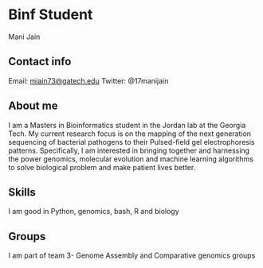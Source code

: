 # Binf Student
Mani Jain
## Contact info
Email:  mjain73@gatech.edu 
Twitter: @17manijain

## About me

I am a Masters in Bioinformatics student in the Jordan lab at the Georgia Tech. My current research focus is on the mapping of the next generation sequencing of bacterial pathogens to their Pulsed-field gel electrophoresis patterns. Specifically, I am interested in bringing together and harnessing the power genomics, molecular evolution and machine learning algorithms to solve biological problem and make patient lives better.

## Skills
I am good in Python, genomics, bash, R and biology

## Groups
I am part of team 3- Genome Assembly and Comparative genomics groups
